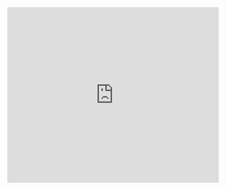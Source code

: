 <iframe src="https://scratch.mit.edu/projects/922781890/embed" allowtransparency="true" width="485" height="402" frameborder="0" scrolling="no" allowfullscreen></iframe>
